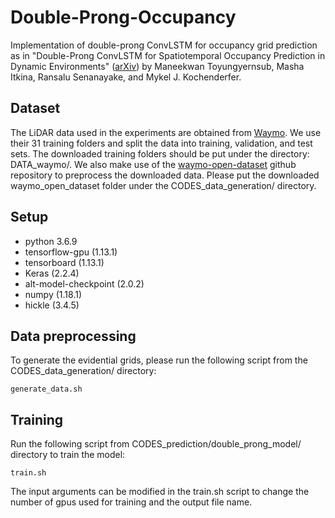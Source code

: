 # Double-Prong-Occupancy
Implementation of double-prong ConvLSTM for occupancy grid prediction as in "Double-Prong ConvLSTM for Spatiotemporal Occupancy Prediction in Dynamic Environments" ([arXiv](https://arxiv.org/abs/2011.09045)) by Maneekwan Toyungyernsub, Masha Itkina, Ransalu Senanayake, and Mykel J. Kochenderfer.

## Dataset
The LiDAR data used in the experiments are obtained from [Waymo](https://waymo.com/open/). We use their 31 training folders and split the data into training, validation, and test sets. The downloaded training folders should be put under the directory: DATA_waymo/. We also make use of the [waymo-open-dataset](https://github.com/waymo-research/waymo-open-dataset) github repository to preprocess the downloaded data. Please put the downloaded waymo_open_dataset folder under the CODES_data_generation/ directory. 

## Setup
- python 3.6.9
- tensorflow-gpu (1.13.1)
- tensorboard (1.13.1)
- Keras (2.2.4)
- alt-model-checkpoint (2.0.2)
- numpy (1.18.1)
- hickle (3.4.5)

## Data preprocessing 
To generate the evidential grids, please run the following script from the CODES_data_generation/ directory: 
```
generate_data.sh
```

## Training
Run the following script from CODES_prediction/double_prong_model/ directory to train the model:
```
train.sh
```
The input arguments can be modified in the train.sh script to change the number of gpus used for training and the output file name. 

